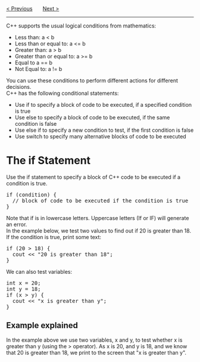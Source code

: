 <a href="/Booleans.md">&lt; Previous</a>
&nbsp;&nbsp;&nbsp;&nbsp;&nbsp;
<a href="/Conditions/Else.md">Next &gt;</a>
<hr>
C++ supports the usual logical conditions from mathematics:
<ul>
  <li>Less than: a &lt; b</li>
  <li>Less than or equal to: a &lt;= b</li>
  <li>Greater than: a &gt; b</li>
  <li>Greater than or equal to: a &gt;= b</li>
  <li>Equal to a == b</li>
  <li>Not Equal to: a != b</li>
</ul>
You can use these conditions to perform different actions for different decisions.
<br>
C++ has the following conditional statements:
<ul>
  <li>Use if to specify a block of code to be executed, if a specified condition is true</li>
  <li>Use else to specify a block of code to be executed, if the same condition is false</li>
  <li>Use else if to specify a new condition to test, if the first condition is false</li>
  <li>Use switch to specify many alternative blocks of code to be executed</li>
</ul>
<h1>The if Statement</h1>
Use the if statement to specify a block of C++ code to be executed if a condition is true.
<pre>
if (condition) {
  // block of code to be executed if the condition is true
}
</pre>
Note that if is in lowercase letters. Uppercase letters (If or IF) will generate an error.
<br>
In the example below, we test two values to find out if 20 is greater than 18. If the condition is true, print some text:
<pre>
if (20 &gt; 18) {
  cout &lt;&lt; "20 is greater than 18";
}
</pre>
We can also test variables:
<pre>
int x = 20;
int y = 18;
if (x &gt; y) {
  cout &lt;&lt; "x is greater than y";
}
</pre>
<h2>Example explained</h2>
In the example above we use two variables, x and y, to test whether x is greater than y (using the > operator). As x is 20, and y is 18, and we know that 20 is greater than 18, we print to the screen that "x is greater than y".

